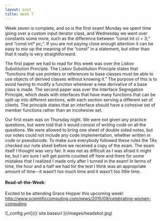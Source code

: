 ```yaml
---
layout: post
title: Week 7
---
```

Week seven is complete, and so is the first exam! Monday we spent time going over a custom input iterator class, and Wednesday we went over constants some more, such as the difference between “const int ci = 3;” and “const int* pc;”. If you are not paying close enough attention it can be easy to mix up the meaning of the “const” in a statement, but other than that it really is very straightforward. 

The first paper we had to read for this week was over the Liskov Substitution Principle. The Liskov Substitution Principle states that “functions that use pointers or references to base classes must be able to use objects of derived classes without knowing it.” The purpose of this is to avoid having to modify a function whenever a new derivative of a base class is made. The second paper was over the Interface Segregation Principle, which deals with interfaces that have many functions that can be split up into different sections, with each section serving a different set of clients. The principle states that an interface should have a cohesive set of member functions rather than an incohesive set. 

Our first exam was on Thursday night. We were not given any practice questions, but were told that it would consist of writing code on all the questions. We were allowed to bring one sheet of double sided notes, but our notes could not include any code implementation, whether written in code or pseudocode. To make sure everybody followed these rules the TAs checked our note sheet before we received a copy of the exam. The exam itself I thought was very fair. It was not as difficult as I was afraid it might be, but I am sure I will get points counted off here and there for some mistakes that I realized I made only after I turned in the exam! In terms of time, the hour and a half we had for the test I think was an appropriate amount of time--it wasn’t too much time and it wasn’t too little time. 

#### Read-of-the-Week: 
Excited to be attending Grace Hopper this upcoming week! 
http://www.scientificcomputing.com/news/2015/09/celebrating-women-computing

![_config.yml]({{ site.baseurl }}/images/headshot.jpg)
